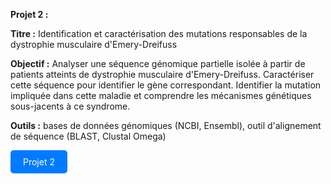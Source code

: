**Projet 2 :** <br>

**Titre :** Identification et caractérisation des mutations responsables de la dystrophie musculaire d'Emery-Dreifuss

**Objectif :** Analyser une séquence génomique partielle isolée à partir de patients atteints de dystrophie musculaire d'Emery-Dreifuss. Caractériser cette séquence pour identifier le gène correspondant. Identifier la mutation impliquée dans cette maladie et comprendre les mécanismes génétiques sous-jacents à ce syndrome.

**Outils :** bases de données génomiques (NCBI, Ensembl), outil d'alignement de séquence (BLAST, Clustal Omega) 

<a href = "https://github.com/Perrinewtr/Portfolio/blob/main/PROJET%20AI%20BOURGEOIS%20WARTER%20HAKOBJANYAN.pdf"  style="display: inline-block; padding: 10px 20px; background-color: #007BFF; color: white; text-decoration: none; border-radius: 5px;">
  Projet 2
</a>
